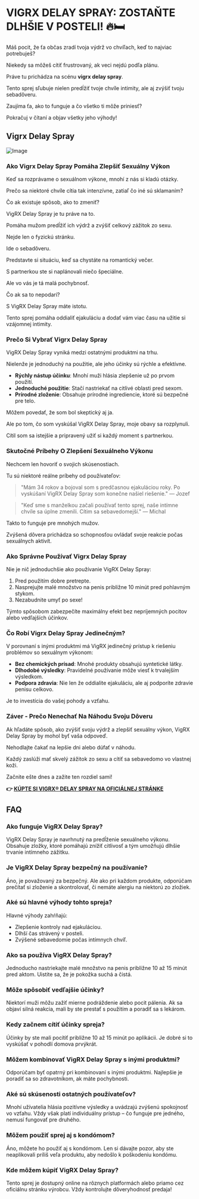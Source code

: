 # VIGRX DELAY SPRAY: ZOSTAŇTE DLHŠIE V POSTELI! 🔥🛏️

Máš pocit, že ťa občas zradí tvoja výdrž vo chvíľach, keď to najviac potrebuješ? 

Niekedy sa môžeš cítiť frustrovaný, ak veci nejdú podľa plánu. 

Práve tu prichádza na scénu **vigrx delay spray**. 

Tento sprej sľubuje nielen predĺžiť tvoje chvíle intimity, ale aj zvýšiť tvoju sebadôveru. 

Zaujíma ťa, ako to funguje a čo všetko ti môže priniesť? 

Pokračuj v čítaní a objav všetky jeho výhody!

## Vigrx Delay Spray

![Image](https://www2.sellhealth.com/132/vigrxdelayspray_20_2.jpg)

### Ako Vigrx Delay Spray Pomáha Zlepšiť Sexuálny Výkon

Keď sa rozprávame o sexuálnom výkone, mnohí z nás si kladú otázky.

Prečo sa niektoré chvíle cítia tak intenzívne, zatiaľ čo iné sú sklamaním?

Čo ak existuje spôsob, ako to zmeniť?

VigRX Delay Spray je tu práve na to. 

Pomáha mužom predĺžiť ich výdrž a zvýšiť celkový zážitok zo sexu.

Nejde len o fyzickú stránku. 

Ide o sebadôveru.

Predstavte si situáciu, keď sa chystáte na romantický večer. 

S partnerkou ste si naplánovali niečo špeciálne. 

Ale vo vás je tá malá pochybnosť. 

Čo ak sa to nepodarí?

S VigRX Delay Spray máte istotu. 

Tento sprej pomáha oddialiť ejakuláciu a dodať vám viac času na užitie si vzájomnej intimity.

### Prečo Si Vybrať Vigrx Delay Spray

VigRX Delay Spray vyniká medzi ostatnými produktmi na trhu.

Nielenže je jednoduchý na použitie, ale jeho účinky sú rýchle a efektívne.

- **Rýchly nástup účinku**: Mnohí muži hlásia zlepšenie už po prvom použití.
- **Jednoduché použitie**: Stačí nastriekať na citlivé oblasti pred sexom.
- **Prírodné zloženie**: Obsahuje prírodné ingrediencie, ktoré sú bezpečné pre telo.

Môžem povedať, že som bol skeptický aj ja. 

Ale po tom, čo som vyskúšal VigRX Delay Spray, moje obavy sa rozplynuli.

Cítil som sa istejšie a pripravený užiť si každý moment s partnerkou.

### Skutočné Príbehy O Zlepšení Sexuálneho Výkonu

Nechcem len hovoriť o svojich skúsenostiach. 

Tu sú niektoré reálne príbehy od používateľov:

> "Mám 34 rokov a bojoval som s predčasnou ejakuláciou roky. 
> Po vyskúšaní VigRX Delay Spray som konečne našiel riešenie." 
> — Jozef

> "Keď sme s manželkou začali používať tento sprej, naše intímne chvíle sa úplne zmenili.
> Cítim sa sebavedomejší." 
> — Michal

Takto to funguje pre mnohých mužov. 

Zvýšená dôvera prichádza so schopnosťou ovládať svoje reakcie počas sexuálnych aktivít.

### Ako Správne Používať Vigrx Delay Spray

Nie je nič jednoduchšie ako používanie VigRX Delay Spray:

1. Pred použitím dobre pretrepte.
2. Nasprejujte malé množstvo na penis približne 10 minút pred pohlavným stykom.
3. Nezabudnite umyť po sexe!

Týmto spôsobom zabezpečíte maximálny efekt bez nepríjemných pocitov alebo vedľajších účinkov.

### Čo Robí Vigrx Delay Spray Jedinečným?

V porovnaní s inými produktmi má VigRX jedinečný prístup k riešeniu problémov so sexuálnym výkonom:

- **Bez chemických prísad**: Mnohé produkty obsahujú syntetické látky.
- **Dlhodobé výsledky**: Pravidelné používanie môže viesť k trvalejším výsledkom.
- **Podpora zdravia**: Nie len že oddialite ejakuláciu, ale aj podporíte zdravie penisu celkovo.

Je to investícia do vašej pohody a vzťahu.

### Záver - Prečo Nenechať Na Náhodu Svoju Dôveru

Ak hľadáte spôsob, ako zvýšiť svoju výdrž a zlepšiť sexuálny výkon, VigRX Delay Spray by mohol byť vaša odpoveď.

Nehodlajte čakať na lepšie dni alebo dúfať v náhodu.

Každý zaslúži mať skvelý zážitok zo sexu a cítiť sa sebavedomo vo vlastnej koži.


Začnite ešte dnes a zažite ten rozdiel sami!



**👉 [KÚPTE SI VIGRX® DELAY SPRAY NA OFICIÁLNEJ STRÁNKE](https://gchaffi.com/o130XWR9)**

## FAQ

### Ako funguje VigRX Delay Spray?
VigRX Delay Spray je navrhnutý na predĺženie sexuálneho výkonu. Obsahuje zložky, ktoré pomáhajú znížiť citlivosť a tým umožňujú dlhšie trvanie intímneho zážitku.

### Je VigRX Delay Spray bezpečný na používanie?
Áno, je považovaný za bezpečný. Ale ako pri každom produkte, odporúčam prečítať si zloženie a skontrolovať, či nemáte alergiu na niektorú zo zložiek.

### Aké sú hlavné výhody tohto spreja?
Hlavné výhody zahŕňajú:
- Zlepšenie kontroly nad ejakuláciou.
- Dlhší čas strávený v posteli.
- Zvýšené sebavedomie počas intímnych chvíľ.

### Ako sa používa VigRX Delay Spray?
Jednoducho nastriekajte malé množstvo na penis približne 10 až 15 minút pred aktom. Uistite sa, že je pokožka suchá a čistá.

### Môže spôsobiť vedľajšie účinky?
Niektorí muži môžu zažiť mierne podráždenie alebo pocit pálenia. Ak sa objaví silná reakcia, mali by ste prestať s použitím a poradiť sa s lekárom.

### Kedy začnem cítiť účinky spreja?
Účinky by ste mali pocítiť približne 10 až 15 minút po aplikácii. Je dobré si to vyskúšať v pohodlí domova prvýkrát.

### Môžem kombinovať VigRX Delay Spray s inými produktmi?
Odporúčam byť opatrný pri kombinovaní s inými produktmi. Najlepšie je poradiť sa so zdravotníkom, ak máte pochybnosti.

### Aké sú skúsenosti ostatných používateľov?
Mnohí užívatelia hlásia pozitívne výsledky a uvádzajú zvýšenú spokojnosť vo vzťahu. Vždy však platí individuálny prístup – čo funguje pre jedného, nemusí fungovať pre druhého.

### Môžem použiť sprej aj s kondómom?
Áno, môžete ho použiť aj s kondómom. Len si dávajte pozor, aby ste neaplikovali príliš veľa produktu, aby nedošlo k poškodeniu kondómu.

### Kde môžem kúpiť VigRX Delay Spray?
Tento sprej je dostupný online na rôznych platformách alebo priamo cez oficiálnu stránku výrobcu. Vždy kontrolujte dôveryhodnosť predaja!